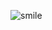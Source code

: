 ![smile](https://github.com/Smile249/smile249.github.io/assets/85846415/b325b0a4-8dbe-4313-ad9c-9872e0ce065c)
